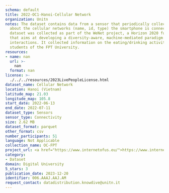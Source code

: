 ```yaml
---
schema: default
title: 2022-OC1-Hanoi-Cellular Network
organization: Unitn
notes: The dataset contains data from a sensor that periodically collects information
  about the cellular networks (name, id, type) the smartphone is connected to. The
  dataset was collected as part of the WeNet project, a Horizon 2020 funded project
  that aims at developing a diversity-aware, machine-mediated paradigm for social
  interactions. It collected information on the eating/drinking activities of the
  students of the FPT University.
resources:
- name: nan
  url: >-
    nan
  format: nan
license: >-
  ./../../resources/2023LivePeopleLicense.html
dataset_name: Cellular Network
location: Hanoi (Vietnam)
latitude_map: 21.03
longitude_map: 105.8
start_date: 2022-06-13
end_date: 2022-07-11
dataset_type: Sensors
sensor_type: Connectivity
size: 2.62 MB
dataset_format: parquet
other_format: csv
number_participants: 51
language: Not Applicable
collection_name: OC-FPT
project_url: <a href="https://www.internetofus.eu/">https://www.internetofus.eu/</a>
category:
- Dataset
domain: Digital University
5_stars: 3
publication_date: 2023-12-20
identifier: 006.AAAJ.AAJ.AM
request_contact: datadistribution.knowdive@unitn.it
---
```

